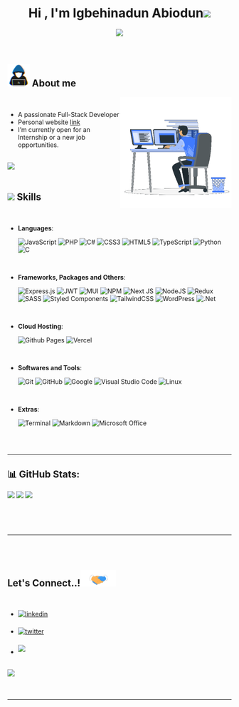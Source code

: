 
<h1 align="center"><b>Hi , I'm Igbehinadun Abiodun</b><img src="https://media.giphy.com/media/hvRJCLFzcasrR4ia7z/giphy.gif" width="35"></h1>

<p align="center">
 <a href="https://github.com/DenverCoder1/readme-typing-svg"><img src="https://readme-typing-svg.herokuapp.com?font=Time+New+Roman&color=cyan&size=25&center=true&vCenter=true&width=600&height=100&lines=You+are+Welcome+to+my+Profile..&hearts;++;Dedicated+Full-Stack+Developer,;Computer+Science+Student,;Active+Learner/Researcher,;Love+to+learn+new+stuffs..<3">
	</a>
</p>


<br>

	
## <picture><img src = "https://github.com/0xAbdulKhalid/0xAbdulKhalid/raw/main/assets/mdImages/about_me.gif" width = 50px></picture> **About me**

<picture> <img align="right" src="https://github.com/0xAbdulKhalid/0xAbdulKhalid/raw/main/assets/mdImages/Right_Side.gif" width = 250px></picture>

<br>

- A passionate Full-Stack Developer
- Personal website [link](https://starrdevdigital.vercel.app/)
- I’m currently open for an Internship or a new job opportunities.
<br><br>

<img src="https://user-images.githubusercontent.com/73097560/115834477-dbab4500-a447-11eb-908a-139a6edaec5c.gif"><br><br>

## <img src="https://media2.giphy.com/media/QssGEmpkyEOhBCb7e1/giphy.gif?cid=ecf05e47a0n3gi1bfqntqmob8g9aid1oyj2wr3ds3mg700bl&rid=giphy.gif" width ="25"><b> Skills</b>
<br>

<p align="center">

- **Languages**:
    
    ![JavaScript](https://img.shields.io/badge/javascript-%23323330.svg?style=for-the-badge&logo=javascript&logoColor=%23F7DF1E)
    ![PHP](https://img.shields.io/badge/php-%23777BB4.svg?style=for-the-badge&logo=php&logoColor=white)
    ![C#](https://img.shields.io/badge/c%23-%23239120.svg?style=for-the-badge&logo=c-sharp&logoColor=white)
    ![CSS3](https://img.shields.io/badge/css3-%231572B6.svg?style=for-the-badge&logo=css3&logoColor=white)
    ![HTML5](https://img.shields.io/badge/html5-%23E34F26.svg?style=for-the-badge&logo=html5&logoColor=white)
    ![TypeScript](https://img.shields.io/badge/typescript-%23007ACC.svg?style=for-the-badge&logo=typescript&logoColor=white)
    ![Python](https://img.shields.io/badge/Python%20-%2314354C.svg?style=for-the-badge&logo=python&logoColor=white)
    ![C](https://img.shields.io/badge/C%20-%232370ED.svg?style=for-the-badge&logo=c&logoColor=white)

<br>   
    
- **Frameworks, Packages and Others**:
	
     ![Express.js](https://img.shields.io/badge/express.js-%23404d59.svg?style=for-the-badge&logo=express&logoColor=%2361DAFB)
     ![JWT](https://img.shields.io/badge/JWT-black?style=for-the-badge&logo=JSON%20web%20tokens)
     ![MUI](https://img.shields.io/badge/MUI-%230081CB.svg?style=for-the-badge&logo=mui&logoColor=white)
     ![NPM](https://img.shields.io/badge/NPM-%23CB3837.svg?style=for-the-badge&logo=npm&logoColor=white)
     ![Next JS](https://img.shields.io/badge/Next-black?style=for-the-badge&logo=next.js&logoColor=white)
     ![NodeJS](https://img.shields.io/badge/node.js-6DA55F?style=for-the-badge&logo=node.js&logoColor=white)
     ![Redux](https://img.shields.io/badge/redux-%23593d88.svg?style=for-the-badge&logo=redux&logoColor=white)
     ![SASS](https://img.shields.io/badge/SASS-hotpink.svg?style=for-the-badge&logo=SASS&logoColor=white)
     ![Styled Components](https://img.shields.io/badge/styled--components-DB7093?style=for-the-badge&logo=styled-components&logoColor=white)
     ![TailwindCSS](https://img.shields.io/badge/tailwindcss-%2338B2AC.svg?style=for-the-badge&logo=tailwind-css&logoColor=white)
     ![WordPress](https://img.shields.io/badge/WordPress-%23117AC9.svg?style=for-the-badge&logo=WordPress&logoColor=white)
     ![.Net](https://img.shields.io/badge/.NET-5C2D91?style=for-the-badge&logo=.net&logoColor=white)

<br>

- **Cloud Hosting**:

    ![Github Pages](https://img.shields.io/badge/GitHub%20Pages-%23327FC7.svg?style=for-the-badge&logo=github&logoColor=white)
    ![Vercel](https://img.shields.io/badge/vercel-%23000000.svg?style=for-the-badge&logo=vercel&logoColor=white)

    
<br>

- **Softwares and Tools**:

    ![Git](https://img.shields.io/badge/git-%23F05033.svg?style=for-the-badge&logo=git&logoColor=white)
    ![GitHub](https://img.shields.io/badge/github-%23121011.svg?style=for-the-badge&logo=github&logoColor=white)
    ![Google](https://img.shields.io/badge/google-%234285F4.svg?style=for-the-badge&logo=google&logoColor=white)
    ![Visual Studio Code](https://img.shields.io/badge/Visual%20Studio%20Code-0078d7.svg?style=for-the-badge&logo=visual-studio-code&logoColor=white)
    ![Linux](https://img.shields.io/badge/Linux-FCC624?style=for-the-badge&logo=linux&logoColor=black) 

<br>

- **Extras**:

    ![Terminal](https://img.shields.io/badge/Terminal-%23054020?style=for-the-badge&logo=gnu-bash&logoColor=white)
    ![Markdown](https://img.shields.io/badge/markdown-%23000000.svg?style=for-the-badge&logo=markdown&logoColor=white) 
    ![Microsoft Office](https://img.shields.io/badge/Microsoft_Office-D83B01?style=for-the-badge&logo=microsoft-office&logoColor=white)


</p>

<br>
<br>

-----
<h2>📊 GitHub Stats:</h2>

![](https://github-readme-stats.vercel.app/api?username=seonudoiba&theme=dark&hide_border=true&include_all_commits=false&count_private=true)
![](https://github-readme-streak-stats.herokuapp.com/?user=seonudoiba&theme=dark&hide_border=true)
![](https://github-readme-stats.vercel.app/api/top-langs/?username=seonudoiba&theme=dark&hide_border=true&include_all_commits=false&count_private=true&layout=compact)
<br>
</div>

<br>
<br>
<br>

-----

<br>
<br>

## <b> Let's Connect..!</b><img src="https://github.com/0xAbdulKhalid/0xAbdulKhalid/raw/main/assets/mdImages/handshake.gif" width ="80">
<br>
<div align='left'>

<ul>

<li>
<a href="https://www.linkedin.com/in/igbehinadun-abiodun-581588183" target="_blank">
<img src="https://img.shields.io/badge/linkedin:  Abiodun-%2300acee.svg?color=405DE6&style=for-the-badge&logo=linkedin&logoColor=white" alt=linkedin style="margin-bottom: 5px;"/>
</a>
</li>
<br>

<li>
<a href="https://twitter.com/Aigbehinadun" target="_blank">
<img src="https://img.shields.io/badge/twitter:  Abiodun-%2300acee.svg?color=1DA1F2&style=for-the-badge&logo=twitter&logoColor=white" alt=twitter style="margin-bottom: 5px;"/>
</a>
</li>

<br>

<li>
<a href="mailto:abiodunigbehinadun17@gmail.com" target="_blank">
<img src="https://img.shields.io/badge/gmail:  Abiodun-%23EA4335.svg?style=for-the-badge&logo=gmail&logoColor=white" t=mail style="margin-bottom: 5px;" />
</a>
</li>
	
</ul>
</div>

<br>
<img src="https://user-images.githubusercontent.com/73097560/115834477-dbab4500-a447-11eb-908a-139a6edaec5c.gif">
<br>
<br>
<br>

---
